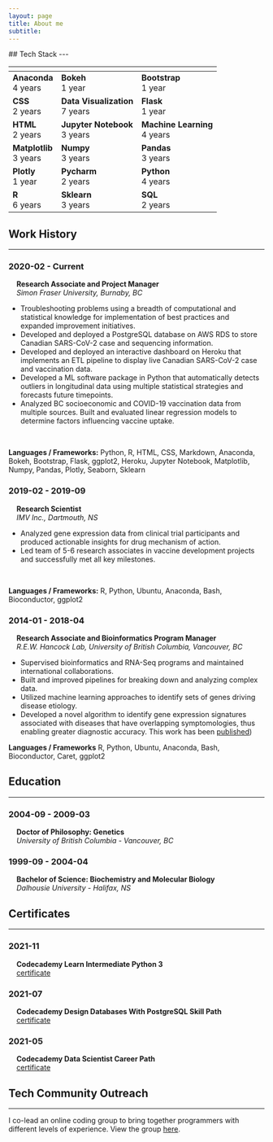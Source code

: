 ```yaml
---
layout: page
title: About me
subtitle: 
---
```

<link rel="stylesheet" href="https://maxcdn.bootstrapcdn.com/font-awesome/4.6.1/css/font-awesome.min.css">
## Tech Stack
---

| <!-- -->    | <!-- -->    | <!-- -->    |
|-------------|-------------|-------------|
|**Anaconda** <br> 4 years|**Bokeh** <br> 1 year|**Bootstrap** <br> 1 year|
|**CSS** <br> 2 years|**Data Visualization** <br> 7 years|**Flask** <br> 1 year|
|**HTML** <br> 2 years|**Jupyter Notebook** <br> 3 years|**Machine Learning** <br> 4 years|
|**Matplotlib** <br> 3 years|**Numpy** <br> 3 years|**Pandas** <br> 3 years|
|**Plotly** <br> 1 year|**Pycharm** <br> 2 years|**Python** <br> 4 years|
|**R** <br> 6 years|**Sklearn** <br> 3 years|**SQL** <br> 2 years|

## Work History
---

### 2020-02 - Current
&nbsp;&nbsp;&nbsp;&nbsp;**Research Associate and Project Manager** <br>
&nbsp;&nbsp;&nbsp;&nbsp;*Simon Fraser University, Burnaby, BC*
- Troubleshooting problems using a breadth of computational and statistical knowledge for implementation of best practices and expanded improvement initiatives.
- Developed and deployed a PostgreSQL database on AWS RDS to store Canadian SARS-CoV-2 case and sequencing information.
- Developed and deployed an interactive dashboard on Heroku that implements an ETL pipeline to display live Canadian SARS-CoV-2 case and vaccination data.
- Developed a ML software package in Python that automatically detects outliers in longitudinal data using multiple statistical strategies and forecasts future timepoints.
- Analyzed BC socioeconomic and COVID-19 vaccination data from multiple sources.  Built and evaluated linear regression models to determine factors influencing vaccine uptake.
<br>

**Languages / Frameworks:**
<i class="fab fa-python"></i> Python, 
<i class="fab fa-r-project"></i> R, 
<i class="fa fa-html5"></i> HTML, 
<i class="fa fa-css3"></i> CSS, 
<i class="fab fa-markdown"></i> Markdown,
Anaconda, Bokeh, Bootstrap, Flask, ggplot2, Heroku, Jupyter Notebook, Matplotlib, Numpy, Pandas, Plotly, Seaborn, Sklearn


### 2019-02 - 2019-09
&nbsp;&nbsp;&nbsp;&nbsp;**Research Scientist** <br>
&nbsp;&nbsp;&nbsp;&nbsp;*IMV Inc., Dartmouth, NS*
- Analyzed gene expression data from clinical trial participants and produced actionable insights for drug mechanism of action.
- Led team of 5-6 research associates in vaccine development projects and successfully met all key milestones.
<br>

**Languages / Frameworks:**
<i class="fab fa-r-project"></i> R, 
<i class="fab fa-python"></i> Python, 
<i class="fab fa-ubuntu"></i> Ubuntu, 
Anaconda, Bash, Bioconductor, ggplot2

### 2014-01 - 2018-04
&nbsp;&nbsp;&nbsp;&nbsp;**Research Associate and Bioinformatics Program Manager** <br>
&nbsp;&nbsp;&nbsp;&nbsp;*R.E.W. Hancock Lab, University of British Columbia, Vancouver, BC*
- Supervised bioinformatics and RNA-Seq programs and maintained international collaborations.
- Built and improved pipelines for breaking down and analyzing complex data.
- Utilized machine learning approaches to identify sets of genes driving disease etiology.
- Developed a novel algorithm to identify gene expression signatures associated with diseases that have overlapping symptomologies, thus enabling greater diagnostic accuracy. This work has been [published](https://pubmed.ncbi.nlm.nih.gov/33692808/))<br> 

**Languages / Frameworks**
<i class="fab fa-r-project"></i> R, 
<i class="fab fa-python"></i> Python, 
<i class="fab fa-ubuntu"></i> Ubuntu, 
Anaconda, Bash, Bioconductor, Caret, ggplot2

## Education
---
### 2004-09 - 2009-03
&nbsp;&nbsp;&nbsp;&nbsp;**Doctor of Philosophy: Genetics** <br>
&nbsp;&nbsp;&nbsp;&nbsp;*University of British Columbia - Vancouver, BC*

### 1999-09 - 2004-04
&nbsp;&nbsp;&nbsp;&nbsp;**Bachelor of Science: Biochemistry and Molecular Biology** <br>
&nbsp;&nbsp;&nbsp;&nbsp;*Dalhousie University - Halifax, NS*

## Certificates
---
### 2021-11
&nbsp;&nbsp;&nbsp;&nbsp;**Codecademy Learn Intermediate Python 3** <br>
&nbsp;&nbsp;&nbsp;&nbsp;[certificate](https://www.codecademy.com/profiles/makemyDNA/certificates/18580789eaba28f09e116f4fc2acec44)

### 2021-07
&nbsp;&nbsp;&nbsp;&nbsp;**Codecademy Design Databases With PostgreSQL Skill Path** <br>
&nbsp;&nbsp;&nbsp;&nbsp;[certificate](https://www.codecademy.com/profiles/makemyDNA/certificates/5f64e3b492de0000131ecbe0)

### 2021-05
&nbsp;&nbsp;&nbsp;&nbsp;**Codecademy Data Scientist Career Path** <br>
&nbsp;&nbsp;&nbsp;&nbsp;[certificate](https://www.linkedin.com/redir/redirect?url=https%3A%2F%2Fwww%2Ecodecademy%2Ecom%2Fprofiles%2FmakemyDNA%2Fcertificates%2F5b520caa1d176d21f5a65a61&urlhash=Hv13&trk=public_profile-settings_see-credential)

## Tech Community Outreach
---
I co-lead an online coding group to bring together programmers with different levels of experience. View the group [here](https://community.codecademy.com/vancouver-code-projects/). 
